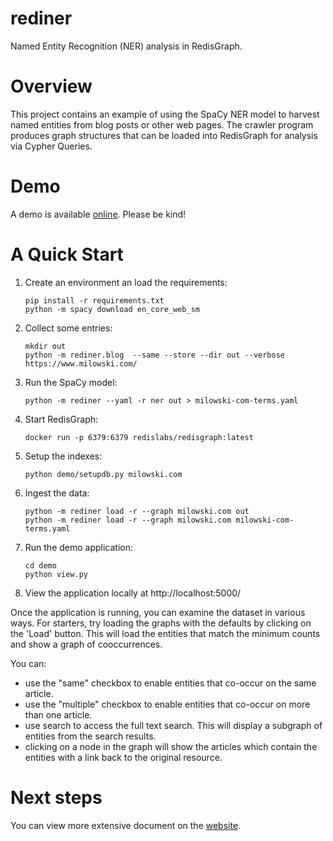 # rediner

Named Entity Recognition (NER) analysis in RedisGraph.

# Overview

This project contains an example of using the SpaCy NER model to harvest
named entities from blog posts or other web pages. The crawler program
produces graph structures that can be loaded into RedisGraph for analysis
via Cypher Queries.

# Demo

A demo is available [online](http://rediner.milowski.io). Please be kind!

# A Quick Start

1. Create an environment an load the requirements:

   ```
   pip install -r requirements.txt
   python -m spacy download en_core_web_sm
   ```

1. Collect some entries:

   ```
   mkdir out
   python -m rediner.blog  --same --store --dir out --verbose https://www.milowski.com/
   ```

1. Run the SpaCy model:

   ```
   python -m rediner --yaml -r ner out > milowski-com-terms.yaml
   ```

1. Start RedisGraph:

   ```
   docker run -p 6379:6379 redislabs/redisgraph:latest
   ```

1. Setup the indexes:

   ```
   python demo/setupdb.py milowski.com
   ```

1. Ingest the data:

   ```
   python -m rediner load -r --graph milowski.com out
   python -m rediner load -r --graph milowski.com milowski-com-terms.yaml
   ```

1. Run the demo application:

   ```
   cd demo
   python view.py
   ```

1. View the application locally at http://localhost:5000/

Once the application is running, you can examine the dataset in various ways. For starters, try loading the graphs with the defaults by clicking on the 'Load'
button. This will load the entities that match the minimum counts and show a
graph of cooccurrences.

You can:

 * use the "same" checkbox to enable entities that co-occur on the same article.
 * use the "multiple" checkbox to enable entities that co-occur on more than one article.
 * use search to access the full text search. This will display a subgraph of
   entities from the search results.
 * clicking on a node in the graph will show the articles which contain the
   entities with a link back to the original resource.

# Next steps

You can view more extensive document on the [website](https://redis-developer.github.io/rediner/).

